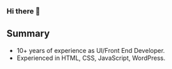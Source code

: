 ### Hi there 👋

<!--
**owaismemon21/owaismemon21** is a ✨ _special_ ✨ repository because its `README.md` (this file) appears on your GitHub profile.

Here are some ideas to get you started:

- 🔭 I’m currently working on ...
- 🌱 I’m currently learning ...
- 👯 I’m looking to collaborate on ...
- 🤔 I’m looking for help with ...
- 💬 Ask me about ...
- 📫 How to reach me: ...
- 😄 Pronouns: ...
- ⚡ Fun fact: ...
-->

<!--
# Curriculum Vitae
-->
## Summary

* 10+ years of experience as UI/Front End Developer.
* Experienced in HTML, CSS, JavaScript, WordPress.

![<Title for your card>](https://github-readme-stats.vercel.app/api?username=<username>&show_icons=true&theme=radical)
